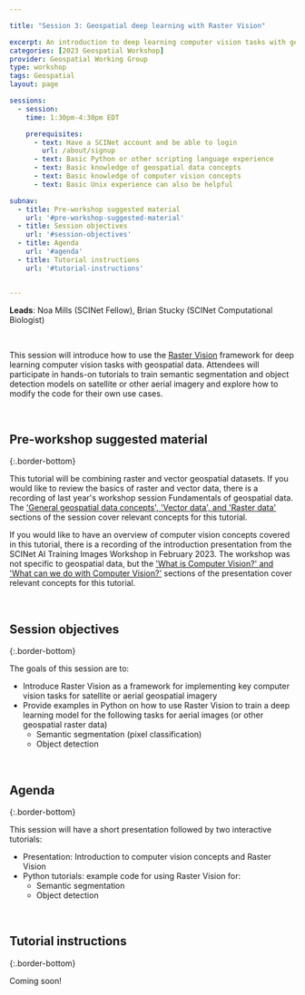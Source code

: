 ```yaml
---

title: "Session 3: Geospatial deep learning with Raster Vision"

excerpt: An introduction to deep learning computer vision tasks with geospatial data
categories: [2023 Geospatial Workshop]  
provider: Geospatial Working Group
type: workshop
tags: Geospatial
layout: page

sessions:
  - session: 
    time: 1:30pm-4:30pm EDT

    prerequisites:
      - text: Have a SCINet account and be able to login 
        url: /about/signup
      - text: Basic Python or other scripting language experience
      - text: Basic knowledge of geospatial data concepts
      - text: Basic knowledge of computer vision concepts
      - text: Basic Unix experience can also be helpful

subnav:
  - title: Pre-workshop suggested material
    url: '#pre-workshop-suggested-material'
  - title: Session objectives
    url: '#session-objectives'
  - title: Agenda
    url: '#agenda'
  - title: Tutorial instructions
    url: '#tutorial-instructions'


---
```


**Leads**: Noa Mills (SCINet Fellow), Brian Stucky (SCINet Computational Biologist)

<br>

This session will introduce how to use the [Raster Vision](https://rastervision.io/) framework for deep learning computer vision tasks with geospatial data. Attendees will participate in hands-on tutorials to train semantic segmentation and object detection models on satellite or other aerial imagery and explore how to modify the code for their own use cases.

<br>

## Pre-workshop suggested material
{:.border-bottom}

This tutorial will be combining raster and vector geospatial datasets. If you would like to review the basics of raster and vector data, there is a recording of last year's workshop session Fundamentals of geospatial data. The ['General geospatial data concepts', 'Vector data', and 'Raster data'](https://web.microsoftstream.com/video/125dba00-b307-4675-8575-c3fe0771d914?st=130) sections of the session cover relevant concepts for this tutorial.

If you would like to have an overview of computer vision concepts covered in this tutorial, there is a recording of the introduction presentation from the SCINet AI Training Images Workshop in February 2023. The workshop was not specific to geospatial data, but the ['What is Computer Vision?' and 'What can we do with Computer Vision?'](https://web.microsoftstream.com/video/1c0939d3-b90c-4ca1-a54e-025604f70366?st=175) sections of the presentation cover relevant concepts for this tutorial.

<br>

## Session objectives
{:.border-bottom}

The goals of this session are to:

* Introduce Raster Vision as a framework for implementing key computer vision tasks for satellite or aerial geospatial imagery
* Provide examples in Python on how to use Raster Vision to train a deep learning model for the following tasks for aerial images (or other geospatial raster data)
  * Semantic segmentation (pixel classification)
  * Object detection

<br>

## Agenda
{:.border-bottom}

This session will have a short presentation followed by two interactive tutorials:

* Presentation: Introduction to computer vision concepts and Raster Vision
* Python tutorials: example code for using Raster Vision for:
  * Semantic segmentation
  * Object detection

<br>

## Tutorial instructions
{:.border-bottom}

Coming soon!


<br>
